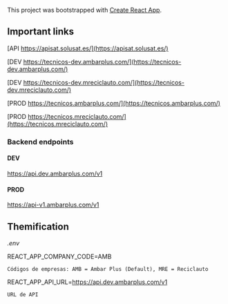 This project was bootstrapped with [Create React App](https://github.com/facebook/create-react-app).

## Important links

[API https://apisat.solusat.es/](https://apisat.solusat.es/)

[DEV https://tecnicos-dev.ambarplus.com/](https://tecnicos-dev.ambarplus.com/)

[DEV https://tecnicos-dev.mreciclauto.com/](https://tecnicos-dev.mreciclauto.com/)

[PROD https://tecnicos.ambarplus.com/](https://tecnicos.ambarplus.com/)

[PROD https://tecnicos.mreciclauto.com/](https://tecnicos.mreciclauto.com/)

### Backend endpoints

#### DEV

https://api.dev.ambarplus.com/v1

#### PROD

https://api-v1.ambarplus.com/v1

## Themification

*.env*

REACT_APP_COMPANY_CODE=AMB

    Códigos de empresas: AMB = Ambar Plus (Default), MRE = Reciclauto

REACT_APP_API_URL=https://api.dev.ambarplus.com/v1

    URL de API